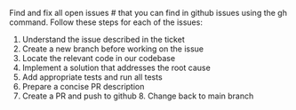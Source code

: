 Find and fix all open issues # that you can find in github issues using the gh command. Follow these steps for each of the issues: 
1. Understand the issue described in the ticket 
2. Create a new branch before working on the issue 
3. Locate the relevant code in our codebase 
4. Implement a solution that addresses the root cause 
5. Add appropriate tests and run all tests 
6. Prepare a concise PR description 
7. Create a PR and push to github 8. Change back to main branch
